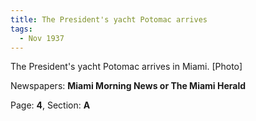 ```yaml
---  
title: The President's yacht Potomac arrives  
tags:  
  - Nov 1937  
---  
```

  
The President's yacht Potomac arrives in Miami. [Photo]  
  
Newspapers: **Miami Morning News or The Miami Herald**  
  
Page: **4**, Section: **A** 
